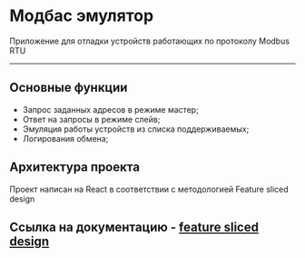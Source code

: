 # Модбас эмулятор

Приложение для отладки устройств работающих по протоколу Modbus RTU

---

## Основные функции

- Запрос заданных адресов в режиме мастер;
- Ответ на запросы в режиме слейв;
- Эмуляция работы устройств из списка поддерживаемых;
- Логирования обмена;

## Архитектура проекта

Проект написан на React в соответствии с методологией Feature sliced design

## Ссылка на документацию - [feature sliced design](https://feature-sliced.design/docs/get-started/tutorial)
